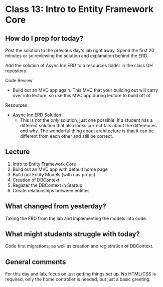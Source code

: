 # Class 13: Intro to Entity Framework Core

## How do I prep for today?

Post the solution to the previous day's lab right away. Spend the first 20 minutes or so reviewing the solution and explanation behind the ERD. 

Add the solution of Async Inn ERD to a resources folder in the class GH repository.

Code Review
  - Build out an MVC app again. This MVC that your building out will carry over
into lecture, so use this MVC app during lecture to build off of.

Resources
- [Async Inn ERD Solution](./Resources/AsyncInn2.png)
   - This is not the *only* solution, just one possible. If a student has a different solution that also
   looks correct talk about the differences and why. The wonderful thing about architecture is that it can be different from each other and still be correct.

## Lecture
1. Intro to Entity Framework Core
1. Build out an MVC app with default home page
1. Build out Entity Models (with nav props)
1. Creation of DBContext
1. Register the DBContext in Startup
1. Create relationships between entities

## What changed from yesterday? 
Taking the ERD from the lab and implementing the models into code. 

## What might students struggle with today?  
Code first migrations, as well as creation and registration of DBContext.

## General comments
For this day and lab, focus on just getting things set up. No HTML/CSS is required, only
the home controller is needed, but just a basic greeting. 

